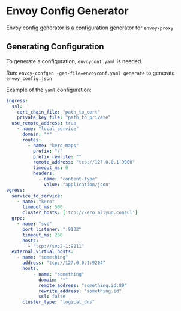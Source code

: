 # Envoy Config Generator

Envoy config generator is a configuration generator for `envoy-proxy`

## Generating Configuration

To generate a configuration, `envoyconf.yaml` is needed.

Run: `envoy-confgen -gen-file=envoyconf.yaml generate` to generate `envoy_config.json` 

Example of the `yaml` configuration:

```yaml
ingress:
  ssl:
    cert_chain_file: "path_to_cert"
    private_key_file: "path_to_private"
  use_remote_address: true
    - name: "local_service"
      domain: "*"
      routes:
        - name: "kero-maps"
          prefix: "/"
          prefix_rewrite: ""
          remote_address: "tcp://127.0.0.1:9000"
          timeout_ms: 0
          headers:
            - name: "content-type"
              value: "application/json"
egress:
  service_to_service:
    - name: "kero"
      timeout_ms: 500
      cluster_hosts: ['tcp://kero.aliyun.consul']
  grpc:
    - name: "svc"
      port_listener: ":9132"
      timeout_ms: 250
      hosts:
        - "tcp://svc2-1:9211"
  external_virtual_hosts:
    - name: "something"
      address: "tcp://127.0.0.1:9204"
      hosts:
          - name: "something"
            domain: "*"
            remote_address: "something.id:80"
            rewrite_address: "something.id"
            ssl: false
      cluster_type: "logical_dns" 
```